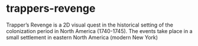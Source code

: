 # trappers-revenge
Trapper’s Revenge is a 2D visual quest in the historical setting of the colonization period in North America (1740-1745). The events take place in a small settlement in eastern North America (modern New York)
